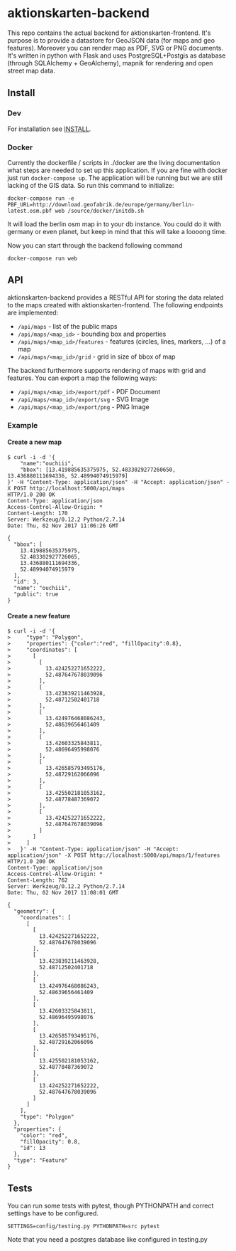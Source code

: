 aktionskarten-backend
=====================

This repo contains the actual backend for aktionskarten-frontend. It's purpose
is to provide a datastore for GeoJSON data (for maps and geo features). Moreover
you can render map as PDF, SVG or PNG documents. It's written in python with
Flask and uses PostgreSQL+Postgis as database (through SQLAlchemy + GeoAlchemy),
mapnik for rendering and open street map data.

## Install

### Dev
For installation see [INSTALL](INSTALL.md).

### Docker
Currently the dockerfile / scripts in ./docker are the living documentation what
steps are needed to set up this application.  If you are fine with docker just
run `docker-compose up`.  The application will be running but we are still
lacking of the GIS data. So run this command to initialize:

```
docker-compose run -e PBF_URL=http://download.geofabrik.de/europe/germany/berlin-latest.osm.pbf web /source/docker/initdb.sh
```

It will load the berlin osm map in to your db instance. You could do it with
germany or even planet, but keep in mind that this will take a loooong time.

Now you can start through the backend following command

```
docker-compose run web
```


## API

aktionskarten-backend provides a RESTful API for storing the data related to the
maps created with aktionskarten-frontend. The following endpoints are
implemented:

* `/api/maps` - list of the public maps
* `/api/maps/<map_id>` - bounding box and properties
* `/api/maps/<map_id>/features` - features (circles, lines, markers, ...) of a map
* `/api/maps/<map_id>/grid` - grid in size of bbox of map

The backend furthermore supports rendering of maps with grid and features. You
can export a map the following ways:

* `/api/maps/<map_id>/export/pdf` - PDF Document
* `/api/maps/<map_id>/export/svg` - SVG Image
* `/api/maps/<map_id>/export/png` - PNG Image

### Example

#### Create a new map
```
$ curl -i -d '{
    "name":"ouchiii",
    "bbox": [13.419885635375975, 52.4833029277260650, 13.436880111694336, 52.48994074915979]
}' -H "Content-Type: application/json" -H "Accept: application/json" -X POST http://localhost:5000/api/maps
HTTP/1.0 200 OK
Content-Type: application/json
Access-Control-Allow-Origin: *
Content-Length: 170
Server: Werkzeug/0.12.2 Python/2.7.14
Date: Thu, 02 Nov 2017 11:06:26 GMT

{
  "bbox": [
    13.419885635375975, 
    52.483302927726065, 
    13.436880111694336, 
    52.48994074915979
  ], 
  "id": 3, 
  "name": "ouchiii", 
  "public": true
}
```

#### Create a new feature
```
$ curl -i -d '{
>     "type": "Polygon",
>     "properties": {"color":"red", "fillOpacity":0.8},
>     "coordinates": [
>       [
>         [
>           13.424252271652222,
>           52.487647678039096
>         ],
>         [
>           13.423839211463928,
>           52.48712502401718
>         ],
>         [
>           13.424976468086243,
>           52.48639656461409
>         ],
>         [
>           13.42603325843811,
>           52.48696495998076
>         ],
>         [
>           13.426585793495176,
>           52.48729162066096
>         ],
>         [
>           13.425502181053162,
>           52.48778487369072
>         ],
>         [
>           13.424252271652222,
>           52.487647678039096
>         ]
>       ]
>     ]
>   }' -H "Content-Type: application/json" -H "Accept: application/json" -X POST http://localhost:5000/api/maps/1/features
HTTP/1.0 200 OK
Content-Type: application/json
Access-Control-Allow-Origin: *
Content-Length: 762
Server: Werkzeug/0.12.2 Python/2.7.14
Date: Thu, 02 Nov 2017 11:08:01 GMT

{
  "geometry": {
    "coordinates": [
      [
        [
          13.424252271652222, 
          52.487647678039096
        ], 
        [
          13.423839211463928, 
          52.48712502401718
        ], 
        [
          13.424976468086243, 
          52.48639656461409
        ], 
        [
          13.42603325843811, 
          52.48696495998076
        ], 
        [
          13.426585793495176, 
          52.48729162066096
        ], 
        [
          13.425502181053162, 
          52.48778487369072
        ], 
        [
          13.424252271652222, 
          52.487647678039096
        ]
      ]
    ], 
    "type": "Polygon"
  }, 
  "properties": {
    "color": "red", 
    "fillOpacity": 0.8, 
    "id": 13
  }, 
  "type": "Feature"
}
```

## Tests

You can run some tests with pytest, though PYTHONPATH and correct settings have to be configured.

```
SETTINGS=config/testing.py PYTHONPATH=src pytest
```

Note that you need a postgres database like configured in testing.py